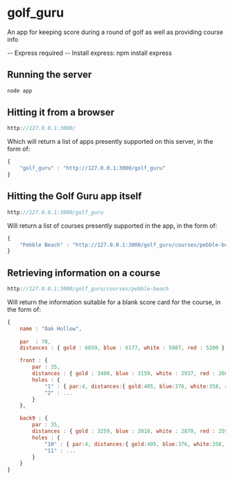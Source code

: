 # golf_guru
An app for keeping score during a round of golf as well as providing course info

-- Express required --
Install express: npm install express

## Running the server
```javascript
node app
```

## Hitting it from a browser
```javascript
http://127.0.0.1:3000/
```
Which will return a list of apps presently supported on this server, in the form of:

```javascript
{
    "golf_guru" : "http://127.0.0.1:3000/golf_guru"
}
```

## Hitting the Golf Guru app itself
```javascript
http://127.0.0.1:3000/golf_guru
```
Will return a list of courses presently supported in the app, in the form of:
```javascript
{
    "Pebble Beach" : "http://127.0.0.1:3000/golf_guru/courses/pebble-beach"
}
```
## Retrieving information on a course
```javascript
http://127.0.0.1:3000/golf_guru/courses/pebble-beach
```
Will return the information suitable for a blank score card for the course, in the form of:
```javascript
{
    name : "Oak Hollow",
    
    par  : 70,
    distances : { gold : 6659, blue : 6177, white : 5807, red : 5200 },

    front : {
        par : 35,
        distances : { gold : 3400, blue : 3159, white : 2937, red : 2605 },
        holes : {
            "1" : { par:4, distances:{ gold:405, blue:376, white:358, red:315 } },
            "2" : ...
        }
    },

    back9 : {
        par : 35,
        distances : { gold : 3259, blue : 3018, white : 2870, red : 2595 },
        holes : {
            "10" : { par:4, distances:{ gold:405, blue:376, white:358, red:315 } },
            "11" : ...
        }
    }
}
```
